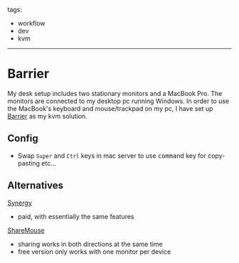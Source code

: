 tags:
  - workflow
  - dev
  - kvm
---

# Barrier
My desk setup includes two stationary monitors and a MacBook Pro. The monitors are connected to my desktop pc running Windows.
In order to use the MacBook's keyboard and mouse/trackpad on my pc, I have set up [Barrier](https://github.com/debauchee/barrier) as my kvm solution.

## Config

- Swap `Super` and `Ctrl` keys in mac server to use <kbd>command</kbd> key for copy-pasting etc...

## Alternatives

[Synergy](https://symless.com/synergy)
- paid, with essentially the same features

[ShareMouse](https://www.sharemouse.com/de/)
- sharing works in both directions at the same time
- free version only works with one monitor per device
